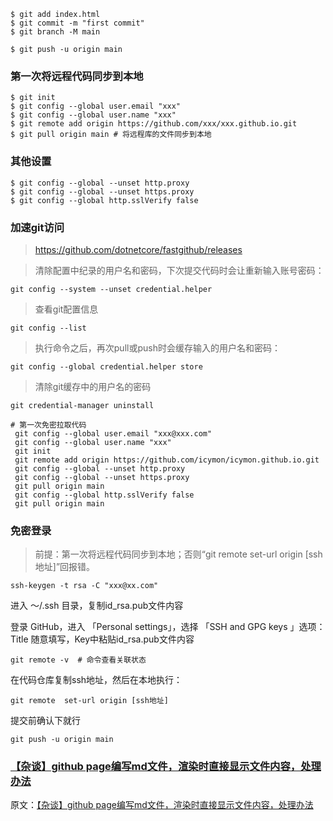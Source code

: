 ``` shell
$ git add index.html
$ git commit -m "first commit"
$ git branch -M main

$ git push -u origin main
```
### 第一次将远程代码同步到本地
``` shell
$ git init
$ git config --global user.email "xxx"
$ git config --global user.name "xxx"
$ git remote add origin https://github.com/xxx/xxx.github.io.git
$ git pull origin main # 将远程库的文件同步到本地

```

### 其他设置
``` shell
$ git config --global --unset http.proxy
$ git config --global --unset https.proxy
$ git config --global http.sslVerify false

```

### 加速git访问
> https://github.com/dotnetcore/fastgithub/releases


> 清除配置中纪录的用户名和密码，下次提交代码时会让重新输入账号密码：
``` shell
git config --system --unset credential.helper
```
> 查看git配置信息
``` shell
git config --list
```
> 执行命令之后，再次pull或push时会缓存输入的用户名和密码：
``` shell
git config --global credential.helper store
```
> 清除git缓存中的用户名的密码
``` shell
git credential-manager uninstall
```

``` shell
# 第一次免密拉取代码
 git config --global user.email "xxx@xxx.com"
 git config --global user.name "xxx"
 git init
 git remote add origin https://github.com/icymon/icymon.github.io.git
 git config --global --unset http.proxy
 git config --global --unset https.proxy
 git pull origin main
 git config --global http.sslVerify false
 git pull origin main

```


### 免密登录

> 前提：第一次将远程代码同步到本地；否则“git remote  set-url origin [ssh地址]”回报错。

``` shell
ssh-keygen -t rsa -C "xxx@xx.com"
```
进入 ～/.ssh 目录，复制id_rsa.pub文件内容

登录 GitHub，进入 「Personal settings」，选择 「SSH and GPG keys 」选项：
Title 随意填写，Key中粘贴id_rsa.pub文件内容
``` shell
git remote -v  # 命令查看关联状态
```
在代码仓库复制ssh地址，然后在本地执行：
``` shell
git remote  set-url origin [ssh地址]
```
提交前确认下就行
``` shell
git push -u origin main
```

### [【杂谈】github page编写md文件，渲染时直接显示文件内容，处理办法](https://blog.csdn.net/C2681595858/article/details/88066775)
原文：[【杂谈】github page编写md文件，渲染时直接显示文件内容，处理办法](https://blog.csdn.net/C2681595858/article/details/88066775)
